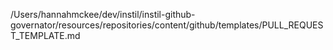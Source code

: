 /Users/hannahmckee/dev/instil/instil-github-governator/resources/repositories/content/github/templates/PULL_REQUEST_TEMPLATE.md